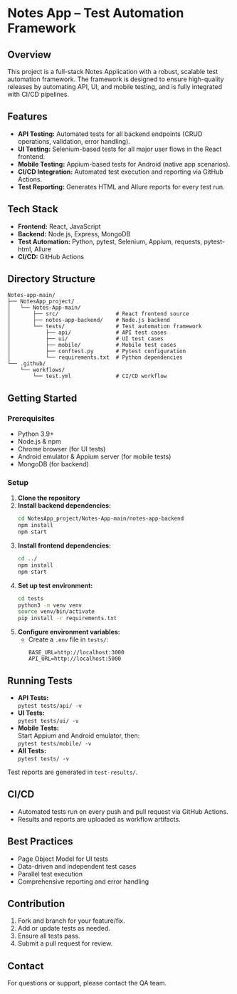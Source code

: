# Notes App – Test Automation Framework

## Overview

This project is a full-stack Notes Application with a robust, scalable test automation framework. The framework is designed to ensure high-quality releases by automating API, UI, and mobile testing, and is fully integrated with CI/CD pipelines.

## Features

- **API Testing:** Automated tests for all backend endpoints (CRUD operations, validation, error handling).
- **UI Testing:** Selenium-based tests for all major user flows in the React frontend.
- **Mobile Testing:** Appium-based tests for Android (native app scenarios).
- **CI/CD Integration:** Automated test execution and reporting via GitHub Actions.
- **Test Reporting:** Generates HTML and Allure reports for every test run.

## Tech Stack

- **Frontend:** React, JavaScript
- **Backend:** Node.js, Express, MongoDB
- **Test Automation:** Python, pytest, Selenium, Appium, requests, pytest-html, Allure
- **CI/CD:** GitHub Actions

## Directory Structure

```
Notes-app-main/
├── NotesApp_project/
│   └── Notes-App-main/
│       ├── src/                  # React frontend source
│       ├── notes-app-backend/    # Node.js backend
│       └── tests/                # Test automation framework
│           ├── api/              # API test cases
│           ├── ui/               # UI test cases
│           ├── mobile/           # Mobile test cases
│           ├── conftest.py       # Pytest configuration
│           └── requirements.txt  # Python dependencies
└── .github/
    └── workflows/
        └── test.yml              # CI/CD workflow
```

## Getting Started

### Prerequisites

- Python 3.9+
- Node.js & npm
- Chrome browser (for UI tests)
- Android emulator & Appium server (for mobile tests)
- MongoDB (for backend)

### Setup

1. **Clone the repository**
2. **Install backend dependencies:**
   ```bash
   cd NotesApp_project/Notes-App-main/notes-app-backend
   npm install
   npm start
   ```
3. **Install frontend dependencies:**
   ```bash
   cd ../
   npm install
   npm start
   ```
4. **Set up test environment:**
   ```bash
   cd tests
   python3 -m venv venv
   source venv/bin/activate
   pip install -r requirements.txt
   ```
5. **Configure environment variables:**
   - Create a `.env` file in `tests/`:
     ```
     BASE_URL=http://localhost:3000
     API_URL=http://localhost:5000
     ```

## Running Tests

- **API Tests:**  
  `pytest tests/api/ -v`
- **UI Tests:**  
  `pytest tests/ui/ -v`
- **Mobile Tests:**  
  Start Appium and Android emulator, then:  
  `pytest tests/mobile/ -v`
- **All Tests:**  
  `pytest tests/ -v`

Test reports are generated in `test-results/`.

## CI/CD

- Automated tests run on every push and pull request via GitHub Actions.
- Results and reports are uploaded as workflow artifacts.

## Best Practices

- Page Object Model for UI tests
- Data-driven and independent test cases
- Parallel test execution
- Comprehensive reporting and error handling

## Contribution

1. Fork and branch for your feature/fix.
2. Add or update tests as needed.
3. Ensure all tests pass.
4. Submit a pull request for review.

## Contact

For questions or support, please contact the QA team. 
